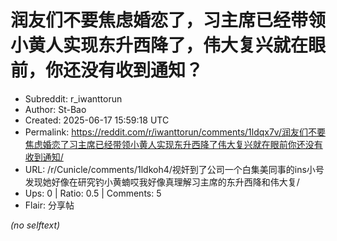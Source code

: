 # 润友们不要焦虑婚恋了，习主席已经带领小黄人实现东升西降了，伟大复兴就在眼前，你还没有收到通知？

- Subreddit: r_iwanttorun
- Author: St-Bao
- Created: 2025-06-17 15:59:18 UTC
- Permalink: https://reddit.com/r/iwanttorun/comments/1ldqx7v/润友们不要焦虑婚恋了习主席已经带领小黄人实现东升西降了伟大复兴就在眼前你还没有收到通知/
- URL: /r/Cunicle/comments/1ldkoh4/视奸到了公司一个白集美同事的ins小号发现她好像在研究钓小黄蝻哎我好像真理解习主席的东升西降和伟大复/
- Ups: 0 | Ratio: 0.5 | Comments: 5
- Flair: 分享帖

_(no selftext)_
